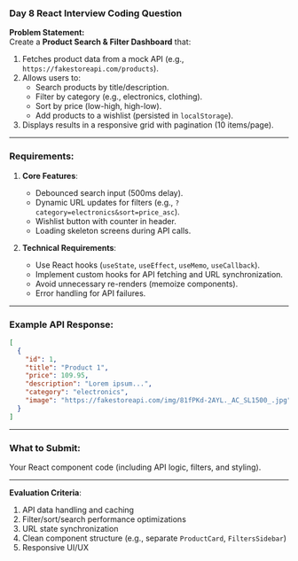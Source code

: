 ### **Day 8 React Interview Coding Question**  
**Problem Statement:**  
Create a **Product Search & Filter Dashboard** that:  
1. Fetches product data from a mock API (e.g., `https://fakestoreapi.com/products`).  
2. Allows users to:  
   - Search products by title/description.  
   - Filter by category (e.g., electronics, clothing).  
   - Sort by price (low-high, high-low).  
   - Add products to a wishlist (persisted in `localStorage`).  
3. Displays results in a responsive grid with pagination (10 items/page).  

---

### **Requirements:**  
1. **Core Features**:  
   - Debounced search input (500ms delay).  
   - Dynamic URL updates for filters (e.g., `?category=electronics&sort=price_asc`).  
   - Wishlist button with counter in header.  
   - Loading skeleton screens during API calls.  

2. **Technical Requirements**:  
   - Use React hooks (`useState`, `useEffect`, `useMemo`, `useCallback`).  
   - Implement custom hooks for API fetching and URL synchronization.  
   - Avoid unnecessary re-renders (memoize components).  
   - Error handling for API failures.  

---

### **Example API Response**:  
```json
[
  {
    "id": 1,
    "title": "Product 1",
    "price": 109.95,
    "description": "Lorem ipsum...",
    "category": "electronics",
    "image": "https://fakestoreapi.com/img/81fPKd-2AYL._AC_SL1500_.jpg"
  }
]
```

---

### **What to Submit**:  
Your React component code (including API logic, filters, and styling).  

---

**Evaluation Criteria**:  
1. API data handling and caching  
2. Filter/sort/search performance optimizations  
3. URL state synchronization  
4. Clean component structure (e.g., separate `ProductCard`, `FiltersSidebar`)  
5. Responsive UI/UX  